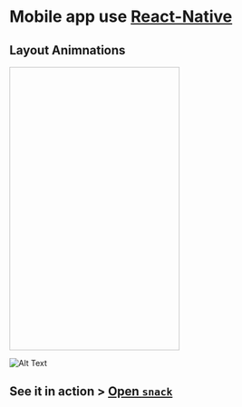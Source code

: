 # Mobile app use [React-Native](https://facebook.github.io/react-native/)

## Layout Animnations
<img href="https://drive.google.com/uc?export=view&id=1APDApN10KnIWkILjL9eAgyMdC8gpPD_d" width="300" height="500">


![Alt Text](https://drive.google.com/uc?export=view&id=1APDApN10KnIWkILjL9eAgyMdC8gpPD_d)


## See it in action > [Open `snack`](https://snack.expo.io/@innovaterz/motion)
